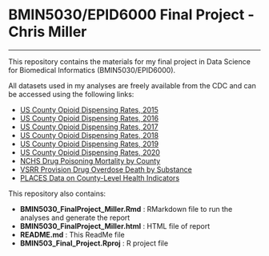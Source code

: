 # BMIN5030/EPID6000 Final Project - Chris Miller

***

This repository contains the materials for my final project in Data Science for Biomedical Informatics (BMIN5030/EPID6000). 

All datasets used in my analyses are freely available from the CDC and can be accessed using the following links:

* [US County Opioid Dispensing Rates, 2015](https://www.cdc.gov/drugoverdose/rxrate-maps/county2015.html)
* [US County Opioid Dispensing Rates, 2016](https://www.cdc.gov/drugoverdose/rxrate-maps/county2016.html)
* [US County Opioid Dispensing Rates, 2017](https://www.cdc.gov/drugoverdose/rxrate-maps/county2017.html)
* [US County Opioid Dispensing Rates, 2018](https://www.cdc.gov/drugoverdose/rxrate-maps/county2018.html)
* [US County Opioid Dispensing Rates, 2019](https://www.cdc.gov/drugoverdose/rxrate-maps/county2019.html)
* [US County Opioid Dispensing Rates, 2020](https://www.cdc.gov/drugoverdose/rxrate-maps/county2020.html)
* [NCHS Drug Poisoning Mortality by County](https://www.cdc.gov/nchs/data-visualization/drug-poisoning-mortality/index.htm)
* [VSRR Provision Drug Overdose Death by Substance](https://data.cdc.gov/NCHS/VSRR-Provisional-Drug-Overdose-Death-Counts/xkb8-kh2a/)
* [PLACES Data on County-Level Health Indicators](https://chronicdata.cdc.gov/500-Cities-Places/PLACES-Local-Data-for-Better-Health-County-Data-20/swc5-untb/data)

This repository also contains:

* **BMIN5030_FinalProject_Miller.Rmd** : RMarkdown file to run the analyses and generate the report
* **BMIN5030_FinalProject_Miller.html** : HTML file of report
* **README.md** : This ReadMe file
* **BMIN503_Final_Project.Rproj** : R project file
